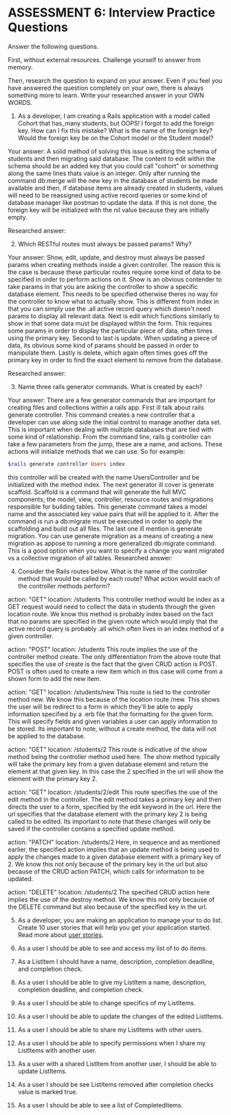 # ASSESSMENT 6: Interview Practice Questions

Answer the following questions.

First, without external resources. Challenge yourself to answer from memory.

Then, research the question to expand on your answer. Even if you feel you have answered the question completely on your own, there is always something more to learn. Write your researched answer in your OWN WORDS.

1. As a developer, I am creating a Rails application with a model called Cohort that has_many students, but OOPS! I forgot to add the foreign key. How can I fix this mistake? What is the name of the foreign key? Would the foreign key be on the Cohort model or the Student model?

Your answer: A solid method of solving this issue is editing the schema of students and then migrating said database. The content to edit within the schema should be an added key that you could call "cohort" or something along the same lines thats value is an integer. Only after running the command db:merge will the new key in the database of students be made available and then, if database items are already created in students, values will need to be reassigned using active record queries or some kind of database manager like postman to update the data. If this is not done, the foreign key will be initialized with the nil value because they are initially empty.

Researched answer:

2. Which RESTful routes must always be passed params? Why?

Your answer: Show, edit, update, and destroy must always be passed params when creating methods inside a given controller. The reason this is the case is because these particular routes require some kind of data to be specified in order to perform actions on it. Show is an obvious contender to take params in that you are asking the controller to show a specific database element. This needs to be specified otherwise theres no way for the controller to know what to actually show. This is different from index in that you can simply use the .all active record query which doesn't need params to display all relevant data. Next is edit which functions similarly to show in that some data must be displayed within the form. This requires some params in order to display the particular piece of data, often times using the primary key. Second to last is update. When updating a piece of data, its obvious some kind of params should be passed in order to manipulate them. Lastly is delete, which again often times goes off the primary key in order to find the exact element to remove from the database.

Researched answer:

3. Name three rails generator commands. What is created by each?

Your answer: There are a few generator commands that are important for creating files and collections within a rails app. First ill talk about rails generate controller. This command creates a new controller that a developer can use along side the initial control to manage another data set. This is important when dealing with multiple databases that are tied with some kind of relationship. From the command line, rails g controller can take a few parameters from the jump, these are a name, and actions. These actions will initialize methods that we can use. So for example:
```ruby
$rails generate controller Users index
```

this controller will be created with the name UsersController and be initialized with the method index. The next generator ill cover is generate scaffold. Scaffold is a command that will generate the full MVC components; the model, view, controller, resource routes and migrations responsible for building tables. This generate command takes a model name and the associated key value pairs that will be applied to it. After the command is run a db:migrate must be executed in order to apply the scaffolding and build out all files. The last one ill mention is generate migration. You can use generate migration as a means of creating a new migration as appose to running a more generalized db:migrate command. This is a good option when you want to specify a change you want migrated vs a collective migration of all tables.
Researched answer:

4. Consider the Rails routes below. What is the name of the controller method that would be called by each route? What action would each of the controller methods perform?

action: "GET" location: /students
    This controller method would be index as a GET request would need to collect the data in students through the given location route. We know this method is probably index based on the fact that no params are specified in the given route which would imply that the active record query is probably .all which often lives in an index method of a given controller.

action: "POST" location: /students
    This route implies the use of the controller method create. The only differentiation from the above route that specifies the use of create is the fact that the given CRUD action is POST. POST is often used to create a new item which in this case will come from a shown form to add the new item.

action: "GET" location: /students/new
    This route is tied to the controller method new. We know this because of the location route /new. This shows the user will be redirect to a form in which they'll be able to apply information specified by a .erb file that the formatting for the given form. This will specify fields and given variables a user can apply information to be stored. Its important to note, without a create method, the data will not be applied to the database.

action: "GET" location: /students/2
    This route is indicative of the show method being the controller method used here. The show method typically will take the primary key from a given database element and return the element at that given key. In this case the 2 specified in the url will show the element with the primary key 2. 

action: "GET" location: /students/2/edit
    This route specifies the use of the edit method in the controller. The edit method takes a primary key and then directs the user to a form, specified by the edit keyword in the url. Here the url specifies that the database element with the primary key 2 is being called to be edited. Its important to note that these changes will only be saved if the controller contains a specified update method.

action: "PATCH" location: /students/2
    Here, in sequence and as mentioned earlier, the specified action implies that an update method is being used to apply the changes made to a given database element with a primary key of 2. We know this not only because of the primary key in the url but also because of the CRUD action PATCH, which calls for information to be updated.

action: "DELETE" location: /students/2
    The specified CRUD action here implies the use of the destroy method. We know this not only because of the DELETE command but also because of the specified key in the url.

5. As a developer, you are making an application to manage your to do list. Create 10 user stories that will help you get your application started. Read more about [user stories](https://www.atlassian.com/agile/project-management/user-stories).

1. As a user I should be able to see and access my list of to do items.
2. As a ListItem I should have a name, description, completion deadline, and completion check.
3. As a user I should be able to give my ListItem a name, description, completion deadline, and completion check.
4. As a user I should be able to change specifics of my ListItems.
5. As a user I should be able to update the changes of the edited ListItems.
6. As a user I should be able to share my ListItems with other users.
7. As a user I should be able to specify permissions when I share my ListItems with another user.
8. As a user with a shared ListItem from another user, I should be able to update ListItems.
9. As a user I should be see ListItems removed after completion checks value is marked true.
10. As a user I should be able to see a list of CompletedItems.


